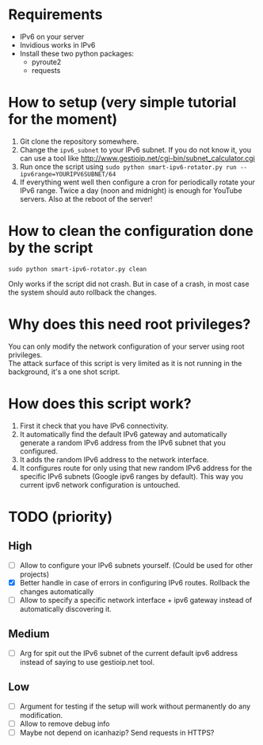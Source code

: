 # Requirements
- IPv6 on your server
- Invidious works in IPv6
- Install these two python packages:
  - pyroute2
  - requests

# How to setup (very simple tutorial for the moment)
1. Git clone the repository somewhere.
2. Change the `ipv6_subnet` to your IPv6 subnet. If you do not know it, you can use a tool like http://www.gestioip.net/cgi-bin/subnet_calculator.cgi
3. Run once the script using `sudo python smart-ipv6-rotator.py run --ipv6range=YOURIPV6SUBNET/64`
4. If everything went well then configure a cron for periodically rotate your IPv6 range.
   Twice a day (noon and midnight) is enough for YouTube servers. Also at the reboot of the server!

# How to clean the configuration done by the script
```
sudo python smart-ipv6-rotator.py clean
```

Only works if the script did not crash. But in case of a crash, in most case the system should auto rollback the changes.

# Why does this need root privileges?

You can only modify the network configuration of your server using root privileges.  
The attack surface of this script is very limited as it is not running in the background, it's a one shot script.

# How does this script work?
1. First it check that you have IPv6 connectivity.
2. It automatically find the default IPv6 gateway and automatically generate a random IPv6 address from the IPv6 subnet that you configured.
3. It adds the random IPv6 address to the network interface.
4. It configures route for only using that new random IPv6 address for the specific IPv6 subnets (Google ipv6 ranges by default).
   This way you current ipv6 network configuration is untouched.

# TODO (priority)
## High
- [ ] Allow to configure your IPv6 subnets yourself. (Could be used for other projects)
- [x] Better handle in case of errors in configuring IPv6 routes. Rollback the changes automatically
- [ ] Allow to specify a specific network interface + ipv6 gateway instead of automatically discovering it.
## Medium
- [ ] Arg for spit out the IPv6 subnet of the current default ipv6 address instead of saying to use gestioip.net tool.
## Low
- [ ] Argument for testing if the setup will work without permanently do any modification.
- [ ] Allow to remove debug info
- [ ] Maybe not depend on icanhazip? Send requests in HTTPS?
